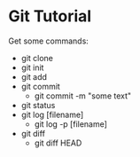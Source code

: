 # Git Tutorial
Get some commands:
- git clone
- git init
- git add
- git commit
	- git commit -m "some text"
- git status
- git log [filename]
	- git log -p [filename]
- git diff
	- git diff HEAD
	
